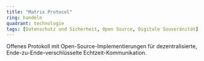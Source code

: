 ```yaml
---
title: "Matrix Protocol"
ring: handeln
quadrant: technologie
tags: [Datenschutz und Sicherheit, Open Source, Digitale Souveränität]
---
```


Offenes Protokoll mit Open-Source-Implementierungen für dezentralisierte, Ende-zu-Ende-verschlüsselte Echtzeit-Kommunikation.